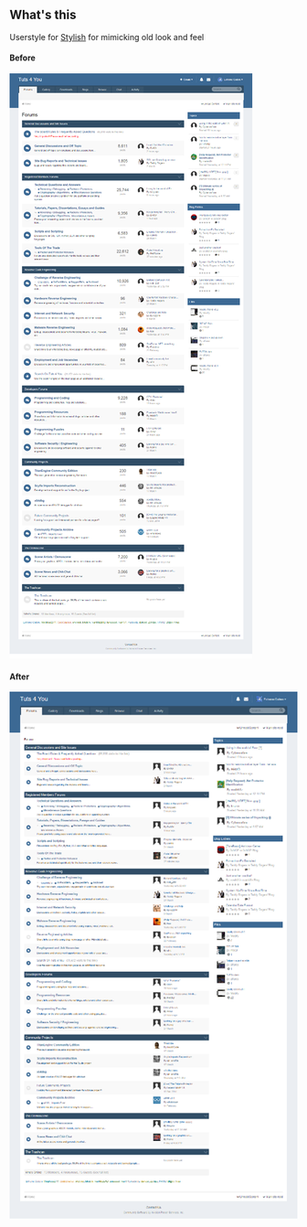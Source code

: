 ## What's this

Userstyle for [Stylish](https://chrome.google.com/webstore/detail/stylish/fjnbnpbmkenffdnngjfgmeleoegfcffe?hl=en) for mimicking old look and feel


#### Before

![Before](before.png?raw=true)

#### After

![After](after.png?raw=true)